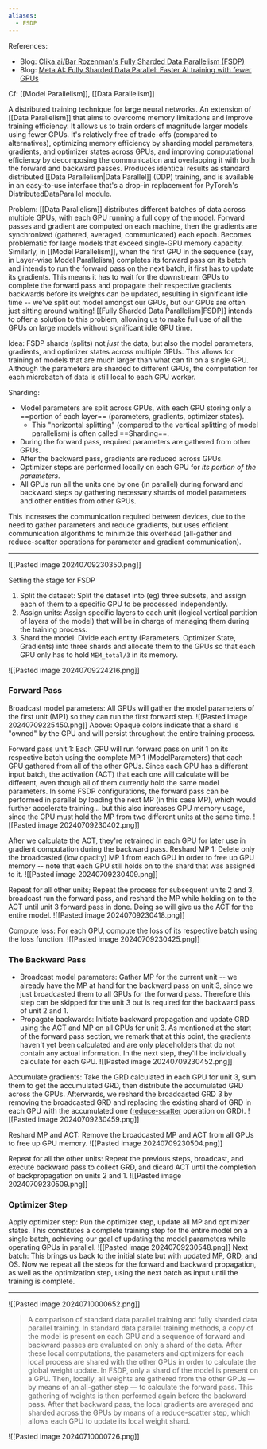 ```yaml
---
aliases:
  - FSDP
---
```

References:
- Blog: [Clika.ai/Bar Rozenman's Fully Sharded Data Parallelism (FSDP)](https://blog.clika.io/fsdp-1/)
- Blog: [Meta AI: Fully Sharded Data Parallel: Faster AI training with fewer GPUs](https://engineering.fb.com/2021/07/15/open-source/fsdp/)

Cf: [[Model Parallelism]], [[Data Parallelism]]

A distributed training technique for large neural networks. An extension of [[Data Parallelism]] that aims to overcome memory limitations and improve training efficiency. It allows us to train orders of magnitude larger models using fewer GPUs. It's relatively free of trade-offs (compared to alternatives),  optimizing memory efficiency by sharding model parameters, gradients, and optimizer states across GPUs, and improving computational efficiency by decomposing the communication and overlapping it with both the forward and backward passes. Produces identical results as standard distributed [[Data Parallelism|Data Parallel]] (DDP) training, and is available in an easy-to-use interface that's a drop-in replacement for PyTorch's DistributedDataParallel module.

Problem: [[Data Parallelism]] distributes different batches of data across multiple GPUs, with each GPU running a full copy of the model. Forward passes and gradient are computed on each machine, then the gradients are synchronized (gathered, averaged, communicated) each epoch. Becomes problematic for large models that exceed single-GPU memory capacity. Similarly, in [[Model Parallelism]], when the first GPU in the sequence (say, in Layer-wise Model Parallelism) completes its forward pass on its batch and intends to run the forward pass on the next batch, it first has to update its gradients. This means it has to wait for the downstream GPUs to complete the forward pass and propagate their respective gradients backwards before its weights can be updated, resulting in significant idle time -- we've split out model amongst our GPUs, but our GPUs are often just sitting around waiting! [[Fully Sharded Data Parallelism|FSDP]] intends to offer a solution to this problem, allowing us to make full use of all the GPUs on large models without significant idle GPU time.

Idea: FSDP shards (splits) not *just* the data, but also the model parameters, gradients, and optimizer states across multiple GPUs. This allows for training of models that are much larger than what can fit on a single GPU.
Although the parameters are sharded to different GPUs, the computation for each microbatch of data is still local to each GPU worker. 

Sharding:
- Model parameters are split across GPUs, with each GPU storing only a ==portion of each layer== (parameters, gradients, optimizer states).
	- This "horizontal splitting" (compared to the vertical splitting of model parallelism) is often called ==Sharding==.
- During the forward pass, required parameters are gathered from other GPUs.
- After the backward pass, gradients are reduced across GPUs.
- Optimizer steps are performed locally on each GPU for *its portion of the parameters*.
- All GPUs run all the units one by one (in parallel) during forward and backward steps by gathering necessary shards of model parameters and other entities from other GPUs.

This increases the communication required between devices, due to the need to gather parameters and reduce gradients, but uses efficient communication algorithms to minimize this overhead (all-gather and reduce-scatter operations for parameter and gradient communication).

----
![[Pasted image 20240709230350.png]]

Setting the stage for FSDP
1. Split the dataset: Split the dataset into (eg) three subsets, and assign each of them to a specific GPU to be processed independently.
2. Assign units: Assign specific layers to each unit (logical vertical partition of layers of the model) that will be in charge of managing them during the training process.
3. Shard the model: Divide each entity (Parameters, Optimizer State, Gradients) into three shards and allocate them to the GPUs so that each GPU only has to hold `MEM_total/3` in its memory.

![[Pasted image 20240709224216.png]]

### Forward Pass

Broadcast model parameters: All GPUs will gather the model parameters of the first unit (MP1) so they can run the first forward step.
![[Pasted image 20240709225450.png]]
Above: Opaque colors indicate that a shard is "owned" by the GPU and will persist throughout the entire training process.

Forward pass unit 1: Each GPU will run forward pass on unit 1 on its respective batch using the complete MP 1 (ModelParameters) that each GPU gathered from all of the other GPUs.
Since each GPU has a different input batch, the activation (ACT) that each one will calculate will be different, even though all of them currently hold the same model parameters.
In some FSDP configurations, the forward pass can be performed in parallel by loading the next MP (in this case MP), which would further accelerate training... but this also increases GPU memory usage, since the GPU must hold the MP from two different units at the same time.
![[Pasted image 20240709230402.png]]


After we calculate the ACT, they're retrained in each GPU for later use in gradient computation during the backward pass.
Reshard MP 1: Delete only the broadcasted (low opacity) MP 1 from each GPU in order to free up GPU memory -- note that each GPU still holds on to the shard that was assigned to it.
![[Pasted image 20240709230409.png]]

Repeat for all other units; Repeat the process for subsequent units 2 and 3, broadcast run the forward pass, and reshard the MP while holding on to the ACT until unit 3 forward pass in done. Doing so will give us the ACT for the entire model.
![[Pasted image 20240709230418.png]]

Compute loss: For each GPU, compute the loss of its respective batch using the loss function.
![[Pasted image 20240709230425.png]]


### The Backward Pass

- Broadcast model parameters: Gather MP for the current unit -- we already have the MP at hand for the backward pass on unit 3, since we just broadcasted them to all GPUs for the forward pass. Therefore this step can be skipped for the unit 3 but is required for the backward pass of unit 2 and 1.
- Propagate backwards: Initiate backward propagation and update GRD using the ACT and MP on all GPUs for unit 3. As mentioned at the start of the forward pass section, we remark that at this point, the gradients haven't yet been calculated and are only placeholders that do not contain any actual information. In the next step, they'll be individually calculate for each GPU.
![[Pasted image 20240709230452.png]]

Accumulate gradients: Take the GRD calculated in each GPU for unit 3, sum them to get the accumulated GRD, then distribute the accumulated GRD across the GPUs. Afterwards, we reshard the broadcasted GRD 3 by removing the broadcasted GRD and replacing the existing shard of GRD in each GPU with the accumulated one ([reduce-scatter](https://docs.nvidia.com/deeplearning/nccl/user-guide/docs/usage/operations.html?ref=blog.clika.io#reducescatter) operation on GRD).
![[Pasted image 20240709230459.png]]

Reshard MP and ACT: Remove the broadcasted MP and ACT from all GPUs to free up GPU memory.
![[Pasted image 20240709230504.png]]

Repeat for all the other units: Repeat the previous steps, broadcast, and execute backward pass to collect GRD, and dicard ACT until the completion of backpropagation on units 2 and 1.
![[Pasted image 20240709230509.png]]

### Optimizer Step

Apply optimizer step: Run the optimizer step, update all MP and optimizer states. This constitutes a complete training step for the entire model on a single batch, achieving our goal of updating the model parameters while operating GPUs in parallel.
![[Pasted image 20240709230548.png]]
Next batch: This brings us back to the initial state but with updated MP, GRD, and OS. Now we repeat all the steps for the forward and backward propagation, as well as the optimization step, using the next batch as input until the training is complete.

----

![[Pasted image 20240710000652.png]]
> A comparison of standard data parallel training and fully sharded data parallel training. In standard data parallel training methods, a copy of the model is present on each GPU and a sequence of forward and backward passes are evaluated on only a shard of the data. After these local computations, the parameters and optimizers for each local process are shared with the other GPUs in order to calculate the global weight update. In FSDP, only a shard of the model is present on a GPU. Then, locally, all weights are gathered from the other GPUs — by means of an all-gather step — to calculate the forward pass. This gathering of weights is then performed again before the backward pass. After that backward pass, the local gradients are averaged and sharded across the GPUs by means of a reduce-scatter step, which allows each GPU to update its local weight shard.

![[Pasted image 20240710000726.png]]
